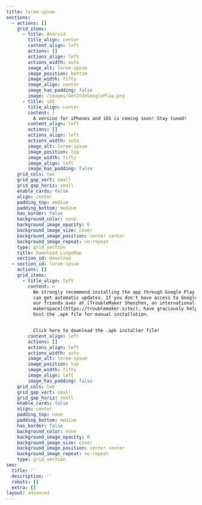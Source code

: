 ```yaml
---
title: lorem-ipsum
sections:
  - actions: []
    grid_items:
      - title: Android
        title_align: center
        content_align: left
        actions: []
        actions_align: left
        actions_width: auto
        image_alt: lorem-ipsum
        image_position: bottom
        image_width: fifty
        image_align: center
        image_has_padding: false
        image: /images/GetItOnGooglePlay.png
      - title: iOS
        title_align: center
        content: |
          A version for iPhones and iOS is coming soon! Stay tuned!
        content_align: left
        actions: []
        actions_align: left
        actions_width: auto
        image_alt: lorem-ipsum
        image_position: top
        image_width: fifty
        image_align: left
        image_has_padding: false
    grid_cols: two
    grid_gap_vert: small
    grid_gap_horiz: small
    enable_cards: false
    align: center
    padding_top: medium
    padding_bottom: medium
    has_border: false
    background_color: none
    background_image_opacity: 0
    background_image_size: cover
    background_image_position: center center
    background_image_repeat: no-repeat
    type: grid_section
    title: Download LingoMap
    section_id: download
  - section_id: lorem-ipsum
    actions: []
    grid_items:
      - title_align: left
        content: >
          We strongly recommend installing the app through Google Play so you
          can get automatic updates. If you don't have access to Google Play,
          our friends over at [TroubleMaker Shenzhen, an international
          makerspace](https://troublemaker.site/), have graciously helped us to
          host the .apk file for manual installation.


          Click here to download the .apk installer file!
        content_align: left
        actions: []
        actions_align: left
        actions_width: auto
        image_alt: lorem-ipsum
        image_position: top
        image_width: fifty
        image_align: left
        image_has_padding: false
    grid_cols: two
    grid_gap_vert: small
    grid_gap_horiz: small
    enable_cards: false
    align: center
    padding_top: none
    padding_bottom: medium
    has_border: false
    background_color: none
    background_image_opacity: 0
    background_image_size: cover
    background_image_position: center center
    background_image_repeat: no-repeat
    type: grid_section
seo:
  title: ''
  description: ''
  robots: []
  extra: []
layout: advanced
---
```

